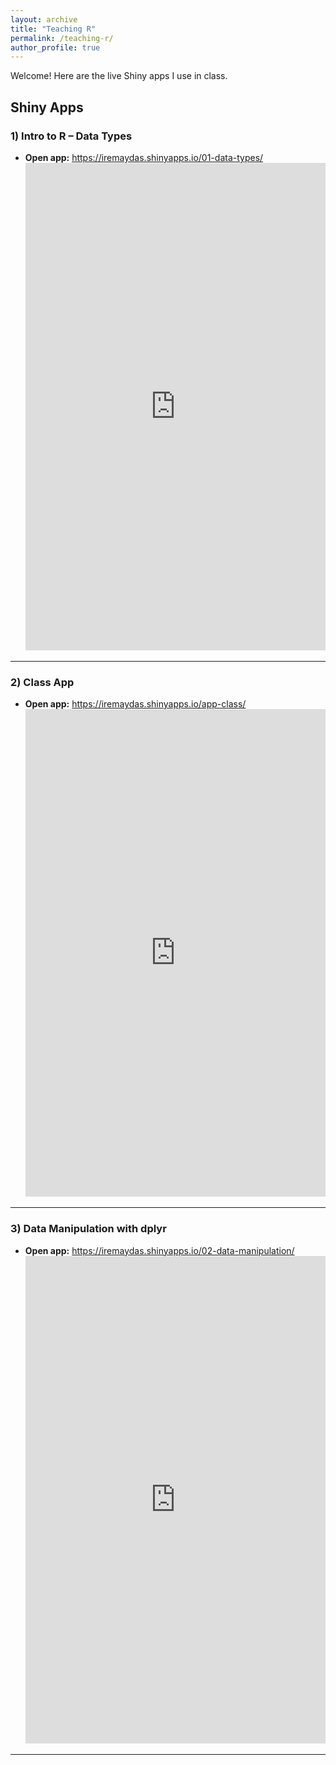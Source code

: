 ```yaml
---
layout: archive
title: "Teaching R"
permalink: /teaching-r/
author_profile: true
---
```


Welcome! Here are the live Shiny apps I use in class.

## Shiny Apps

### 1) Intro to R – Data Types
- **Open app:** <https://iremaydas.shinyapps.io/01-data-types/>
  <iframe src="https://iremaydas.shinyapps.io/01-data-types/" width="100%" height="780" frameborder="0" loading="lazy"></iframe>

---

### 2) Class App
- **Open app:** <https://iremaydas.shinyapps.io/app-class/>
  <iframe src="https://iremaydas.shinyapps.io/app-class/" width="100%" height="780" frameborder="0" loading="lazy"></iframe>

---

### 3) Data Manipulation with dplyr
- **Open app:** <https://iremaydas.shinyapps.io/02-data-manipulation/>
  <iframe src="https://iremaydas.shinyapps.io/02-data-manipulation/" width="100%" height="780" frameborder="0" loading="lazy"></iframe>

---

